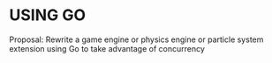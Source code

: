 # USING GO

Proposal: Rewrite a game engine or physics engine or particle system extension using Go to take advantage of concurrency
